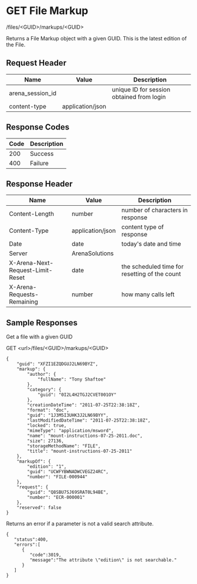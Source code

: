 # GET File Markup


/files/&lt;GUID&gt;/markups/&lt;GUID&gt;

Returns a File Markup object with a given GUID. This is the latest edition of the File.

## Request Header

| Name | Value | Description |
|  --- |  --- |  --- | 
| arena_session_id |   | unique ID for session obtained from login |
| content\-type | application/json |   |

## Response Codes

| Code | Description |
|  --- |  --- | 
| 200 | Success |
| 400 | Failure |

## Response Header

| Name | Value | Description |
|  --- |  --- |  --- | 
| Content\-Length | number | number of characters in response |
| Content\-Type | application/json | content type of response |
| Date | date | today's date and time |
| Server | ArenaSolutions |   |
| X\-Arena\-Next\-Request\-Limit\-Reset  | date | the scheduled time for resetting of the count |
| X\-Arena\-Requests\-Remaining  | number | how many calls left |

## Sample Responses
Get a file with a given GUID



GET &lt;url&gt;/files/&lt;GUID&gt;/markups/&lt;GUID&gt;

```
{
    "guid": "XFZI1EZQDGUJ2LN69BYZ",
    "markup": {
        "author": {
            "fullName": "Tony Shaftoe"
        },
        "category": {
            "guid": "0I2L4H2TGJ2CVET001OY"
        },
        "creationDateTime": "2011-07-25T22:38:18Z",
        "format": "doc",
        "guid": "1J3M5I3UHK3J2LN69BYY",
        "lastModifiedDateTime": "2011-07-25T22:38:18Z",
        "locked": true,
        "mimeType": "application/msword",
        "name": "mount-instructions-07-25-2011.doc",
        "size": 27136,
        "storageMethodName": "FILE",
        "title": "mount-instructions-07-25-2011"
    },
    "markupOf": {
        "edition": "1",
        "guid": "UCWFYBWNADWCVEGZ24RC",
        "number": "FILE-000944"
    },
    "request": {
        "guid": "Q8SBU7SJ69SRAT0L94BE",
        "number": "ECR-000001"
    },
    "reserved": false
}
```
Returns an error if a parameter is not a valid search attribute.

```
{  
   "status":400,
   "errors":[  
      {  
         "code":3019,
         "message":"The attribute \"edition\" is not searchable."
      }
   ]
}
```
